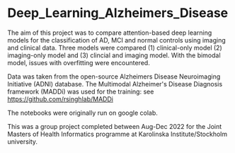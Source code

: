 # Deep_Learning_Alzheimers_Disease

The aim of this project was to compare attention-based deep learning models for the classification of AD, MCI and normal controls using imaging and clinical data. Three models were compared (1) clinical-only model (2) imaging-only model and (3) clincial and imaging model. With the bimodal model, issues with overfitting were encountered.

Data was taken from the open-source Alzheimers Disease Neuroimaging Initiative (ADNI) database.
The Multimodal Alzheimer's Disease Diagnosis framework (MADDi) was used for the training: see https://github.com/rsinghlab/MADDi 

The notebooks were originally run on google colab.

This was a group project completed between Aug-Dec 2022 for the Joint Masters of Health Informatics programme at Karolinska Institute/Stockholm university.

